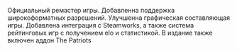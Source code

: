 Официальный ремастер игры. Добавленна поддержка широкоформатных разрешений. Улучшенна графическая составляющая игры. Добавлена интеграция с Steamworks, а также система рейтинговых игр с получением elo и статистикой. В издание также включен аддон The Patriots